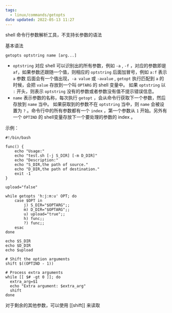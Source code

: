 ```yaml
---
tags:
  - linux/commands/getopts
date updated: 2022-05-13 11:27
---
```


shell 命令行参数解析工具，不支持长参数的语法

基本语法

`getopts optstring name [arg...]`

- `optstring`  对应 shell 可以识别出的所有参数，例如 `-a` , `-f` ，对应的参数即是 `af`，如果参数还跟随一个值，则相应的 `optstring` 后面加冒号，例如 `a:f` 表示 `a` 参数 后面会有一个值出现，`-a value` 或 `-avalue` ,  `getopt` 执行匹配到  `a` 的时候，会把 `value` 存放到一个叫 `OPTARG` 的 shell 变量中。 如果 `optstring` 以 `:` 开头，则表示 `optstring` 没有的参数或者参数没有值不提示错误信息。
- `name` 表示参数的名称，每次执行 `getopt` ，会从命令行获取下一个参数，然后存放到 `name` 当中。 如果获取到的参数不在 `optstring` 当中，则 `name` 会被设置为 `?` 。命令行中的所有参数都有一个 `index` ，第一个参数从 `1` 开始。另外有一个 `OPTIND` 的 shell变量存放下一个要处理的参数的 index 。

示例：

```shell
#!/bin/bash
 
func() {
    echo "Usage:"
    echo "test.sh [-j S_DIR] [-m D_DIR]"
    echo "Description:"
    echo "S_DIR,the path of source."
    echo "D_DIR,the path of destination."
    exit -1
}
 
upload="false"
 
while getopts 'h:j:m:u' OPT; do
    case $OPT in
        j) S_DIR="$OPTARG";;
        m) D_DIR="$OPTARG";;
        u) upload="true";;
        h) func;;
        ?) func;;
    esac
done
 
echo $S_DIR
echo $D_DIR
echo $upload

# Shift the option arguments
shift $((OPTIND - 1))

# Process extra arguments
while [[ $# -gt 0 ]]; do
  extra_arg=$1
  echo "Extra argument: $extra_arg"
  shift
done
```

对于剩余的其他参数，可以使用 [[shift]] 来读取
